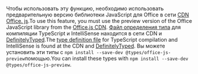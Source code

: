<span data-ttu-id="aa7a4-101">Чтобы использовать эту функцию, необходимо использовать предварительную версию библиотеки JavaScript для Office в сети [CDN Office. js](https://appsforoffice.microsoft.com/lib/beta/hosted/office.js).</span><span class="sxs-lookup"><span data-stu-id="aa7a4-101">To use this feature, you must use the preview version of the Office JavaScript library from the [Office.js CDN](https://appsforoffice.microsoft.com/lib/beta/hosted/office.js).</span></span> <span data-ttu-id="aa7a4-102">[Файл определения типа](https://appsforoffice.microsoft.com/lib/beta/hosted/office.d.ts) для компиляции TypeScript и IntelliSense находится в сети CDN и [DefinitelyTyped](https://raw.githubusercontent.com/DefinitelyTyped/DefinitelyTyped/master/types/office-js-preview/index.d.ts).</span><span class="sxs-lookup"><span data-stu-id="aa7a4-102">The [type definition file](https://appsforoffice.microsoft.com/lib/beta/hosted/office.d.ts) for TypeScript compilation and IntelliSense is found at the CDN and [DefinitelyTyped](https://raw.githubusercontent.com/DefinitelyTyped/DefinitelyTyped/master/types/office-js-preview/index.d.ts).</span></span> <span data-ttu-id="aa7a4-103">Вы можете установить эти типы с `npm install --save-dev @types/office-js-preview`помощью.</span><span class="sxs-lookup"><span data-stu-id="aa7a4-103">You can install these types with `npm install --save-dev @types/office-js-preview`.</span></span>
